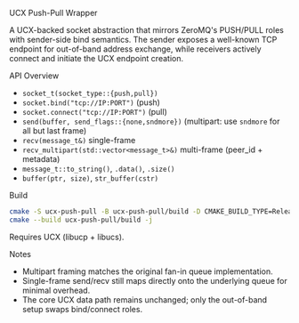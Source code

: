 UCX Push-Pull Wrapper

A UCX-backed socket abstraction that mirrors ZeroMQ's PUSH/PULL roles with sender-side bind semantics. The sender exposes a well-known TCP endpoint for out-of-band address exchange, while receivers actively connect and initiate the UCX endpoint creation.

API Overview

- `socket_t(socket_type::{push,pull})`
- `socket.bind("tcp://IP:PORT")` (push)
- `socket.connect("tcp://IP:PORT")` (pull)
- `send(buffer, send_flags::{none,sndmore})` (multipart: use `sndmore` for all but last frame)
- `recv(message_t&)` single-frame
- `recv_multipart(std::vector<message_t>&)` multi-frame (peer_id + metadata)
- `message_t::to_string()`, `.data()`, `.size()`
- `buffer(ptr, size)`, `str_buffer(cstr)`

Build

```bash
cmake -S ucx-push-pull -B ucx-push-pull/build -D CMAKE_BUILD_TYPE=Release
cmake --build ucx-push-pull/build -j
```

Requires UCX (libucp + libucs).

Notes

- Multipart framing matches the original fan-in queue implementation.
- Single-frame send/recv still maps directly onto the underlying queue for minimal overhead.
- The core UCX data path remains unchanged; only the out-of-band setup swaps bind/connect roles.
